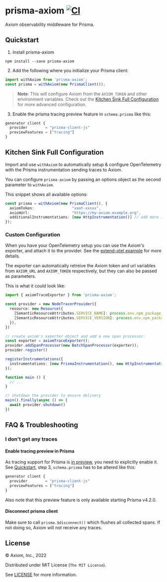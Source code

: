 # prisma-axiom [![CI](https://github.com/axiomhq/prisma-axiom/actions/workflows/ci.yml/badge.svg)](https://github.com/axiomhq/prisma-axiom/actions/workflows/ci.yml)

Axiom observability middleware for Prisma.

## Quickstart

1. Install prisma-axiom

```shell
npm install --save prisma-axiom
```

2. Add the following where you initialize your Prisma client:

```ts
import withAxiom from 'prisma-axiom';
const prisma = withAxiom(new PrismaClient());
```

> **Note**: This will configure Axiom from the `AXIOM_TOKEN` and other 
> environment variables. Check out the
> [Kitchen Sink Full Configuration](#kitchen-sink-full-configuration) for more
> advanced configuration.

3. Enable the prisma tracing preview feature in `schema.prisma` like this:

```js
generator client {
  provider        = "prisma-client-js"
  previewFeatures = ["tracing"]
}
```

## Kitchen Sink Full Configuration

Import and use `withAxiom` to automatically setup & configure OpenTelemetry
with the Prisma instrumentation sending traces to Axiom.

You can configure `prisma-axiom` by passing an options object as the second
parameter to `withAxiom`.

This snippet shows all available options:

```ts
const prisma = withAxiom(new PrismaClient(), {
  axiomToken:                 "xaat-xxxxx",
  axiomUrl:                   "https://my-axiom.example.org",
  additionalInstrumentations: [new HttpInstrumentation()] // add more instrumentations to the tracing setup
});
```

### Custom Configuration

When you have your OpenTelemetry setup you can use the Axiom's exporter, and 
attach it to the provider. 
See the [extend-otel example](./examples/extend-otel/index.ts) for more details.

The exporter can automatically retreive the Axiom token and url variables from `AXIOM_URL` and `AXIOM_TOKEN` respectively, but they can also be passed as
parameters.

This is what it could look like:

```ts
import { axiomTraceExporter } from 'prisma-axiom';

const provider = new NodeTracerProvider({
  resource: new Resource({
    [SemanticResourceAttributes.SERVICE_NAME]: process.env.npm_package_name,
    [SemanticResourceAttributes.SERVICE_VERSION]: process.env.npm_package_version,
  }),
})

// create axiom's exporter object and add a new span processor:
const exporter = axiomTraceExporter();
provider.addSpanProcessor(new BatchSpanProcessor(exporter));
provider.register()

registerInstrumentations({
  instrumentations: [new PrismaInstrumentation(), new HttpInstrumentation()],
});

function main () {
  // ...
}

// shutdown the provider to ensure delivery
main().finally(async () => {
  await provider.shutdown()
})
```

## FAQ & Troubleshooting

### I don't get any traces

#### Enable tracing preview in Prisma

As tracing support for Prisma is [in preview](https://www.prisma.io/docs/concepts/components/preview-features/client-preview-features), you need to explicitly enable it. See [Quickstart](https://github.com/axiomhq/prisma-axiom#quickstart), step 3, `schema.prisma` has to be altered like this:

```js
generator client {
  provider        = "prisma-client-js"
  previewFeatures = ["tracing"]
}
```

Also note that this preview feature is only available starting Prisma v4.2.0.

#### Disconnect prisma client

Make sure to call `prisma.$disconnect()` which flushes all collected spans. If not doing so, Axiom will not receive any traces.

## License

&copy; Axiom, Inc., 2022

Distributed under MIT License (`The MIT License`).

See [LICENSE](LICENSE) for more information.
